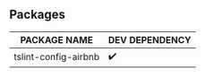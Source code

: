 ## Packages

| PACKAGE NAME         | DEV DEPENDENCY     |
| -------------------- | ------------------ |
| tslint-config-airbnb | :heavy_check_mark: |
